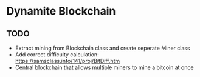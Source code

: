 #  Dynamite Blockchain

## TODO

* Extract mining from Blockchain class and create seperate Miner class
* Add correct difficulty calculation: https://samsclass.info/141/proj/BitDiff.htm
* Central blockchain that allows multiple miners to mine a bitcoin at once

